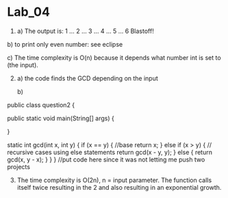 # Lab_04
1. a) The output is: 
1 …
2 …
3 …
4 …
5 …
6 Blastoff!

b) to print only even number: see eclipse

c) The time complexity is O(n) because it depends what number int is set to (the input).

2. a) the code finds the GCD depending on the input 

	b) 
  
  public class question2 {

  public static void main(String[] args) {
		
 }

static int gcd(int x, int y) {
    if (x == y) { //base
        return x;
    } else if (x > y) { // recursive cases using else statements
        return gcd(x - y, y);
    } else { 
        return gcd(x, y - x);
    }
	}
}
//put code here since it was not letting me push two projects 

3. The time complexity is O(2n), n = input parameter. The function calls itself twice resulting in the 2 and also resulting in an exponential growth.

